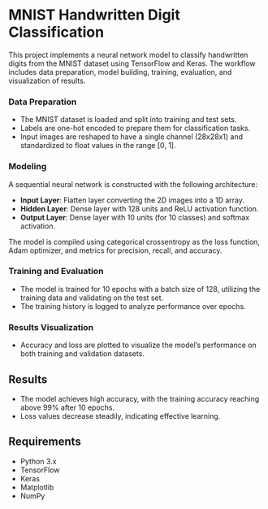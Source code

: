 # MNIST Handwritten Digit Classification

This project implements a neural network model to classify handwritten digits from the MNIST dataset using TensorFlow and Keras. The workflow includes data preparation, model building, training, evaluation, and visualization of results.

### Data Preparation
- The MNIST dataset is loaded and split into training and test sets.
- Labels are one-hot encoded to prepare them for classification tasks.
- Input images are reshaped to have a single channel (28x28x1) and standardized to float values in the range [0, 1].

### Modeling
A sequential neural network is constructed with the following architecture:
- **Input Layer**: Flatten layer converting the 2D images into a 1D array.
- **Hidden Layer**: Dense layer with 128 units and ReLU activation function.
- **Output Layer**: Dense layer with 10 units (for 10 classes) and softmax activation.

The model is compiled using categorical crossentropy as the loss function, Adam optimizer, and metrics for precision, recall, and accuracy.

### Training and Evaluation
- The model is trained for 10 epochs with a batch size of 128, utilizing the training data and validating on the test set.
- The training history is logged to analyze performance over epochs.

### Results Visualization
- Accuracy and loss are plotted to visualize the model’s performance on both training and validation datasets.

## Results
- The model achieves high accuracy, with the training accuracy reaching above 99% after 10 epochs.
- Loss values decrease steadily, indicating effective learning.

## Requirements
- Python 3.x
- TensorFlow
- Keras
- Matplotlib
- NumPy
